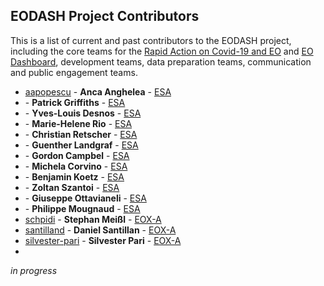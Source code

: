 ## EODASH Project Contributors

This is a list of current and past contributors to the EODASH project, including the core teams for the [Rapid Action on Covid-19 and EO](https://race.esa.int) and [EO Dashboard](https://eodashboard.org), development teams, data preparation teams, communication and public engagement teams. 

* [aapopescu](https://github.com/aapopescu) - **Anca Anghelea** - [ESA](https://www.esa.int/)
* []() - **Patrick Griffiths** - [ESA](https://www.esa.int/) 
* []() - **Yves-Louis Desnos** - [ESA](https://www.esa.int/) 
* []() - **Marie-Helene Rio** - [ESA](https://www.esa.int/)
* []() - **Christian Retscher** - [ESA](https://www.esa.int/)
* []() - **Guenther Landgraf** - [ESA](https://www.esa.int/)
* []() - **Gordon Campbel** - [ESA](https://www.esa.int/)
* []() - **Michela Corvino** - [ESA](https://www.esa.int/)
* []() - **Benjamin Koetz** - [ESA](https://www.esa.int/)
* []() - **Zoltan Szantoi** - [ESA](https://www.esa.int/)
* []() - **Giuseppe Ottavianeli** - [ESA](https://www.esa.int/)
* []() - **Philippe Mougnaud** - [ESA](https://www.esa.int/)
* [schpidi](https://github.com/schpidi) - **Stephan Meißl** - [EOX-A](https://github.com/EOX-A)
* [santilland](https://github.com/santilland) - **Daniel Santillan** - [EOX-A](https://github.com/EOX-A)
* [silvester-pari](https://github.com/silvester-pari) - **Silvester Pari** - [EOX-A](https://github.com/EOX-A)
* 

*in progress*
